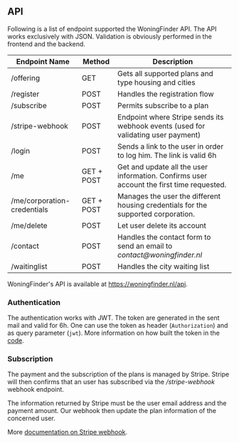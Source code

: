 ## API

Following is a list of endpoint supported the WoningFinder API. The API works exclusively with JSON. Validation is obviously performed in the frontend and the backend.

| Endpoint Name               | Method     | Description                                                                              |
| --------------------------- | ---------- | ---------------------------------------------------------------------------------------- |
| /offering                   | GET        | Gets all supported plans and type housing and cities                                     |
| /register                   | POST       | Handles the registration flow                                                            |
| /subscribe                  | POST       | Permits subscribe to a plan                                                              |
| /stripe-webhook             | POST       | Endpoint where Stripe sends its webhook events (used for validating user payment)        |
| /login                      | POST       | Sends a link to the user in order to log him. The link is valid 6h                       |
| /me                         | GET + POST | Get and update all the user information. Confirms user account the first time requested. |
| /me/corporation-credentials | GET + POST | Manages the user the different housing credentials for the supported corporation.        |
| /me/delete                  | POST       | Let user delete its account                                                              |
| /contact                    | POST       | Handles the contact form to send an email to _contact@woningfinder.nl_                   |
| /waitinglist                | POST       | Handles the city waiting list                                                            |

WoningFinder's API is available at https://woningfinder.nl/api.

### Authentication

The authentication works with JWT. The token are generated in the sent mail and valid for 6h.
One can use the token as header (`Authorization`) and as query parameter (`jwt`).
More information on how built the token in the [code](../internal/auth/jwt.go).

### Subscription

The payment and the subscription of the plans is managed by Stripe.
Stripe will then confirms that an user has subscribed via the _/stripe-webhook_ webhook endpoint.

The information returned by Stripe must be the user email address and the payment amount.
Our webhook then update the plan information of the concerned user.

More [documentation on Stripe webhook](https://stripe.com/docs/webhooks/test).